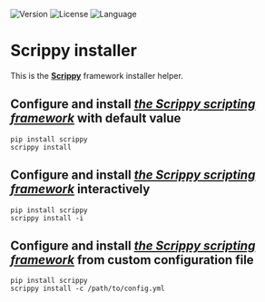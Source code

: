 ![Version](https://img.shields.io/static/v1?label=version&color=informational&message=1.0.3)
![License](https://img.shields.io/static/v1?label=license&color=orange&message=MIT) ![Language](https://img.shields.io/static/v1?label=language&color=informational&message=Python)

# Scrippy installer

This is the [**Scrippy**](https://codeberg.org/scrippy) framework installer helper.

## Configure and install [*the Scrippy scripting framework*](https://codeberg.org/scrippy/) with default value

  ```shell
  pip install scrippy
  scrippy install
  ```

## Configure and install [*the Scrippy scripting framework*](https://codeberg.org/scrippy/) interactively

  ```shell
  pip install scrippy
  scrippy install -i
  ```

## Configure and install [*the Scrippy scripting framework*](https://codeberg.org/scrippy/) from custom configuration file

  ```shell
  pip install scrippy
  scrippy install -c /path/to/config.yml
  ```
